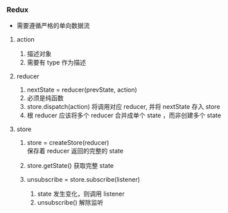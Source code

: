 ### Redux

- 需要遵循严格的单向数据流

1. action 
    1. 描述对象
    2. 需要有 type 作为描述

2. reducer
    1. nextState = reducer(prevState, action)
    2. 必须是纯函数
    3. store.dispatch(action) 将调用对应 reducer, 并将 nextState 存入 store
    4. 根 reducer 应该将多个 reducer 合并成单个 state ，而非创建多个 state

3. store 
    1. store = createStore(reducer)  
       保存着 reducer 返回的完整的 state

    2. store.getState()
       获取完整 state 

    3. unsubscribe = store.subscribe(listener) 
       1. state 发生变化，则调用 listener
       2. unsubscribe() 解除监听
